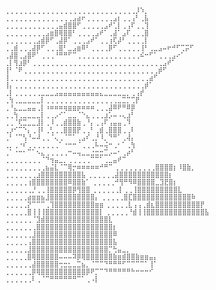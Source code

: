 ⢀⢀⢀⢀⢀⢀⢀⢀⢀⢀⢀⢀⢀⢀⢀⢀⢀⢀⢀⢀⢀⢀⢀⢀⢀⢀⢀⢀⢀⡸⠱⡀
⢀⢀⢀⢀⢀⢀⢀⢀⢀⢀⢀⢀⢀⢀⢀⣠⣴⠖⢀⢀⢀⢀⢀⢀⣠⡆⢀⢀⢠⠃⢀⣧
⢀⢀⢀⢀⢀⢀⢀⢀⢀⢀⢀⢀⣤⣾⣿⣿⠋⢀⢀⢀⢀⢀⣠⠞⢁⡇⢀⢠⠏⢀⢀⢹
⢀⢀⢀⢀⢀⢀⢀⢀⢀⣠⣶⣿⢿⣿⣿⠃⢀⢀⢀⢀⣠⠞⠁⢀⣼⠁⣠⠏⢀⢀⢀⣿
⢀⢀⢀⢀⢀⢀⢀⣠⣾⡿⠋⢀⣼⡿⠁⢀⢀⢀⣠⠞⠁⢀⢀⢰⢏⡼⠃⢀⢀⢀⢀⡇
⢀⢀⣾⢀⢀⢀⣼⡿⠋⢀⢀⢀⣿⠃⣀⣠⣶⠿⠃⢀⢀⢀⢀⡿⠋⢀⢀⢀⢀⢀⢸⠃⢀⣀⣠⠤⠖⠚⠋⢉⡭⠋
⢀⣼⣿⢀⣠⣿⠟⠁⢀⢀⢀⠘⠛⠛⠋⠉⢀⢀⢀⢀⢀⢀⢀⢀⢀⢀⢀⢀⢀⢀⠮⠒⠋⠁⢀⢀⢀⣠⠔⠁
⢀⡇⢻⣰⡿⠃⢀⢀⢀⢀⢀⢀⢀⢀⢀⢀⢀⢀⢀⢀⢀⢀⢀⢀⢀⢀⢀⢀⢀⢀⢀⢀⢀⢀⢀⣠⠞⠁
⢸⠃⠈⠟⢀⢀⢀⢀⢀⢀⢀⢀⢀⢀⢀⢀⢀⢀⢀⢀⢀⢀⢀⢀⢀⢀⢀⢀⢀⢀⢀⢀⢀⢀⡾⠋
⢸⢀⢀⢀⢀⢀⢀⢀⢀⢀⢀⢀⢀⢀⢀⢀⢀⢀⢀⢀⢀⢀⢀⢀⢀⢀⢀⢀⢀⢀⢀⢀⣴⠋
⢸⡄⢀⢀⢀⢀⢀⢀⢀⢀⢀⢀⢀⢀⢀⢀⢀⢀⢀⢀⢀⢀⢀⢀⢀⢀⢀⢀⢀⢀⢀⡾⠁
⢀⡇⢀⢀⢀⢀⢀⢀⣀⣀⣀⣠⣤⣤⣤⣤⣤⣤⣤⣤⣤⣄⣀⣀⣀⣀⣀⡀⢀⢠⡞
⢀⢳⢀⣀⣀⣀⣀⣀⡇⢀⢀⢀⢀⢀⢀⢀⢀⢀⢀⢀⢀⢀⢀⢀⢀⣀⣉⡉⢉⡟
⢀⠘⣄⣀⣀⣤⣤⢀⡇⠰⠶⠶⠶⢶⣶⣶⡶⠶⠶⠶⢀⢀⢀⣼⠿⠟⠛⠿⡿
⢀⢀⢳⢀⣀⣀⣀⣀⡇⢀⢀⡠⠊⠁⣀⣀⠈⠑⣄⢀⢀⢀⣰⡡⠤⠠⢄⣰⠃
⢀⢀⠈⢏⣉⣀⣀⣸⡇⢀⠸⢀⢀⣾⣿⣿⣷⢀⠘⡄⢀⢠⠏⢠⣤⣤⢀⠹
⢀⡰⠊⠉⠑⡄⢀⢸⠇⢀⢃⢀⢀⣿⣿⣿⡟⢀⢀⠃⢀⣾⢀⣿⣿⣿⢀⢀⠇
⢀⠃⠈⠉⢣⠘⠤⠼⢀⢀⠈⢄⢀⠈⠉⠁⢀⣠⠎⢀⡘⠸⡀⠙⠛⠁⢀⢼⡄
⢀⡀⢀⠐⠎⢀⢀⢀⢀⢀⢀⢀⠁⠐⠒⠒⠈⢀⢀⢀⠧⠤⢬⠒⢀⠂⠁⢀⢳
⢀⠁⠐⠒⠂⠉⠁⠢⣄⢀⢀⢀⢀⢀⠒⠤⢤⣀⣀⣐⣒⣒⣉⡠⠤⠂⢀⡴⠃
⢀⢀⢀⢀⢀⢀⢀⢀⠈⠙⢲⣤⣀⡀⢀⢀⢀⢀⢀⠉⠉⠁⢀⣀⣤⠞⠉
⢀⢀⢀⢀⢀⢀⢀⢀⢀⣦⣬⣇⠈⠉⢿⡒⠶⠶⠶⠶⠶⠚⠛⠉
⢀⢀⢀⢀⢀⢀⢀⢀⢀⣿⣿⣿⣿⡆⠸⣿⣷⡀
⢀⢀⢀⢀⢀⢀⢀⣰⣿⣿⣿⣿⣿⣿⣿⣿⣿⣧
⢀⢀⢀⢀⢀⢀⣼⣿⣿⣿⣿⣿⣿⣿⣿⣿⣿⣿⡆
⢀⢀⢀⢀⢀⢰⣿⣿⣿⣿⣿⣿⣿⣿⠿⣿⣿⣷⠁
⢀⢀⢀⢀⢀⠚⢻⠛⠻⠿⣿⣿⣿⣿⣀⣹⣟⣿⡆
⢀⢀⢀⢀⢀⢀⡘⢀⢀⢸⣿⣿⣿⣿⣿⡿⢻⣿⣿
⢀⢀⢀⢀⢀⢀⡇⢀⢀⢸⣿⣿⣿⣿⣿⣿⣿⣿⣿⣇
⢀⢀⢀⢀⢀⣴⣶⣶⣦⣸⣿⣿⣿⣿⣿⣿⣿⣿⣿⣿⡄
⢀⢀⢀⢀⢀⣿⣏⣿⣿⣿⣿⣿⣿⣿⣿⣿⣿⣿⣿⣿⠷
⢀⢀⢀⢀⢀⡝⠉⠉⠉⢀⢹⣿⣿⣿⣿⣿⣿⣿⣿⣿⣶⣶
⢀⢀⢀⢀⢀⣇⢠⢠⢀⣾⣆⣿⣿⣿⣿⣿⣿⣿⣿⣿⣿⡟
⢀⢀⢀⢀⢀⣿⢸⢸⢸⣿⣿⣿⣿⣿⣿⣿⣿⣿⣿⣿⣿⡇
⢀⢀⢀⢀⢀⠘⣾⢸⢸⣿⣿⣿⣿⣿⣿⣿⣿⣿⣿⣿⣿⣿⣧
⢀⢀⢀⢀⢀⢀⠈⣹⣾⣿⣿⣿⣿⣿⣿⣿⣿⣿⣿⣿⣿⣿⣿⣇
⢀⢀⢀⢀⢀⢀⢀⣿⣿⣿⣿⣿⣿⣿⣿⣿⣿⣿⣿⣿⣿⣿⣿⣿⡆
⢀⢀⢀⢀⢀⢀⣸⣿⣿⣿⣿⣿⣿⣿⣿⣿⣿⣿⣿⣿⣿⣿⣿⣿⠿
⢀⢀⢀⢀⢀⢠⣿⣿⣿⣿⣿⣿⣿⣿⣿⣿⣿⣿⣿⣿⣿⣿⣿⣿⣧
⢀⢀⢀⢀⢀⣸⣿⣿⣿⣿⣿⣿⣿⣿⣿⣿⣿⣿⣿⣿⣿⣿⣿⡉⢓⣤⣀⡀
⢀⢀⢀⢀⢀⣿⢿⣿⣿⣿⣿⣿⠤⠤⠤⠽⡿⢿⣿⣿⣿⣿⣿⣿⣷⣶⣾⣿⣿⣷⣶⣶⣤⡄
⢀⢀⢀⢀⢀⢀⣼⣿⣿⣿⣿⣿⢒⣒⣂⣀⣉⣦⡀⠈⠉⠉⠙⠛⠛⠛⠋⠉⠉⠉⠉⠁⢸⠁
⢀⢀⢀⢀⢀⢀⡿⢿⣿⣿⣿⣿⣿⣿⣿⣿⣿⣿⡿⠟⡉⠉⠙⠛⠛⠛⠛⠛⠓⠒⠒⠒⠊
⢀⢀⢀⢀⢀⢀⠇⢀⠈⠉⠛⠛⠛⠛⠛⠛⠉⠁⢀⠠⡇
